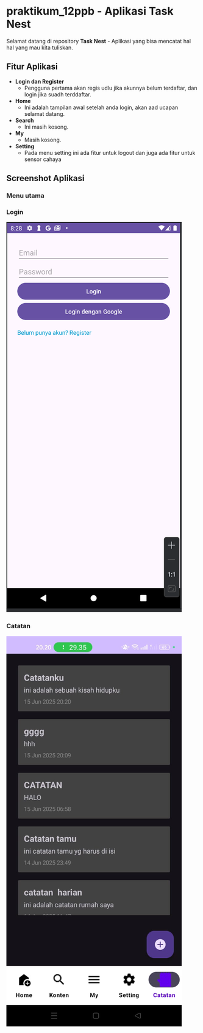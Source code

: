 # praktikum_12ppb - Aplikasi Task Nest

Selamat datang di repository **Task Nest** - Aplikasi yang bisa mencatat hal hal yang mau kita tuliskan.

## Fitur Aplikasi
- **Login dan Register**
  - Pengguna pertama akan regis udlu jika akunnya belum terdaftar, dan login jika suadh terddaftar.
- **Home**
  - Ini adalah tampilan awal setelah anda login, akan aad ucapan selamat datang.
- **Search**
  - Ini masih kosong.
- **My**
  - Masih kosong.
- **Setting**
  - Pada menu setting ini ada fitur untuk logout dan juga ada fitur untuk sensor cahaya
 
## Screenshot Aplikasi
### Menu utama
### Login
![login](login.png)
### Catatan
![Catatan](image.png)


